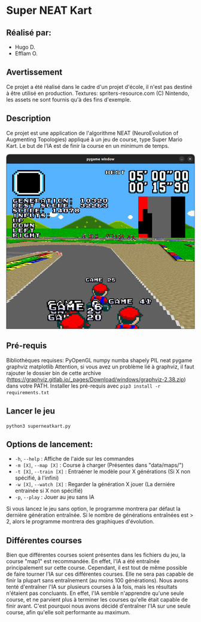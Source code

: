 # Super NEAT Kart

## Réalisé par:
  * Hugo D.
  * Efflam O.

## Avertissement
Ce projet a été réalisé dans le cadre d'un projet d'école, il n'est pas destiné à être utilisé en production.
Textures: spriters-resource.com (C) Nintendo, les assets ne sont fournis qu'à des fins d'exemple.

## Description
Ce projet est une application de l'algorithme NEAT (NeuroEvolution of Augmenting Topologies) appliqué à un jeu de course, type Super Mario Kart.
Le but de l'IA est de finir la course en un minimum de temps.

![screenshot](screenshot.png)

## Pré-requis
Bibliothèques requises: PyOpenGL numpy numba shapely PIL neat pygame graphviz matplotlib
Attention, si vous avez un problème lié à graphviz, il faut rajouter le dossier bin
de cette archive (https://graphviz.gitlab.io/_pages/Download/windows/graphviz-2.38.zip)
dans votre PATH.
Installer les pré-requis avec `pip3 install -r requirements.txt`

## Lancer le jeu
`python3 superneatkart.py`

## Options de lancement:
  * `-h`, `--help` : Affiche de l'aide sur les commandes
  * `-m [X]`, `--map [X]` : Course à charger (Présentes dans "data/maps/")
  * `-t [X]`, `--train [X]` : Entraéner le modèle pour X générations (Si X non spécifié, à l'infini)
  * `-w [X]`, `--watch [X]` : Regarder la génération X jouer (La derniére entrainée si X non spécifié)
  * `-p`, `--play` : Jouer au jeu sans IA

Si vous lancez le jeu sans option, le programme montrera par défaut la dernière
génération entraînée.
Si le nombre de générations entraînées est > 2, alors le programme montrera
des graphiques d'évolution.

## Différentes courses
Bien que différentes courses soient présentes dans les fichiers du jeu, la course "map1"
est recommandée. En effet, l'IA a été entraînée principalement sur cette course.
Cependant, il est tout de même possible de faire tourner l'IA sur ces différentes courses.
Elle ne sera pas capable de finir la plupart sans entraînement (au moins 100 générations).
Nous avons tenté d'entraîner l'IA sur plusieurs courses à la fois, mais les résultats n'étaient
pas concluants. En effet, l'IA semble n'apprendre qu'une seule course, et ne parvient plus à
terminer les courses qu'elle était capable de finir avant. C'est pourquoi nous avons décidé
d'entraîner l'IA sur une seule course, afin qu'elle soit performante au maximum.
